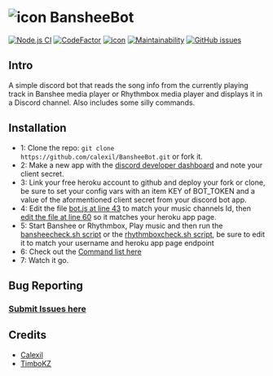 # ![icon](https://u.teknik.io/znQBF.png) BansheeBot
[![Node.js CI](https://github.com/calexil/BansheeBot/actions/workflows/node.js.yml/badge.svg)](https://github.com/calexil/BansheeBot/actions/workflows/node.js.yml) [![CodeFactor](https://www.codefactor.io/repository/github/calexil/bansheebot/badge)](https://www.codefactor.io/repository/github/calexil/bansheebot) [![icon](https://img.shields.io/badge/Heroku-Deployed-8460aa.svg)](https://bansheebot.herokuapp.com/) [![Maintainability](https://api.codeclimate.com/v1/badges/5cea1da12f8d344b472f/maintainability)](https://codeclimate.com/github/calexil/BansheeBot/maintainability) [![GitHub issues](https://img.shields.io/github/issues/calexil/BansheeBot.svg)](https://github.com/calexil/BansheeBot/issues)


## Intro
A simple discord bot that reads the song info from the currently playing track in Banshee media player or Rhythmbox media player and displays it in a Discord channel. Also includes some silly commands.

## Installation

* 1: Clone the repo: `git clone https://github.com/calexil/BansheeBot.git` or fork it.
* 2: Make a new app with the [discord developer dashboard](https://discordapp.com/developers/applications/me) and note your client secret.
* 3: Link your free heroku account to github and deploy your fork or clone, be sure to set your config vars with an item KEY of BOT_TOKEN and a value of the aformentioned client secret from your discord bot app.
* 4: Edit the file [bot.js at line 43](https://github.com/calexil/BansheeBot/blob/master/bot.js#L43) to match your music channels Id, then [edit the file at line 60](https://github.com/calexil/BansheeBot/blob/master/bot.js#L60) so it matches your heroku app page.
* 5: Start Banshee or Rhythmbox, Play music and then run the [bansheecheck.sh script](https://github.com/calexil/BansheeBot/blob/master/bansheecheck.sh) or the [rhythmboxcheck.sh script](https://github.com/calexil/BansheeBot/blob/master/rhythmboxcheck.sh), be sure to edit it to match your username and heroku app page endpoint
* 6: Check out the [Command list here](https://github.com/calexil/BansheeBot/blob/master/Commands.md)
* 7: Watch it go. 

## Bug Reporting
### [Submit Issues here](https://github.com/calexil/BansheeBot/issues/new)

## Credits

* [Calexil](https://github.com/calexil)
* [TimboKZ](https://github.com/TimboKZ)

